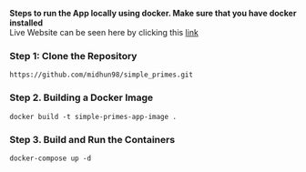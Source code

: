 **Steps to run the App locally using docker. Make sure that you have docker installed**<br>
Live Website can be seen here by clicking this [link](https://simpleprimes-production.up.railway.app/)
### Step 1: Clone the Repository
```
https://github.com/midhun98/simple_primes.git
```

### Step 2. Building a Docker Image
```
docker build -t simple-primes-app-image .
```

### Step 3. Build and Run the Containers
```
docker-compose up -d
```
